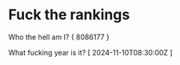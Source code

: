 # Fuck the rankings

Who the hell am I?
{ 8086177 }

What fucking year is it?
[ 2024-11-10T08:30:00Z ]
